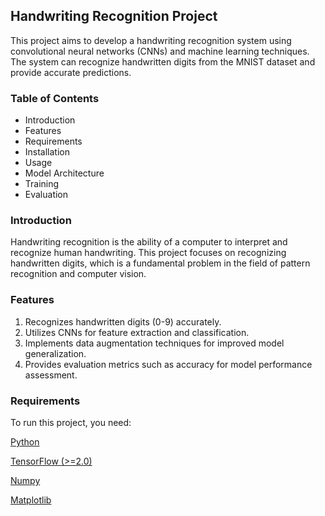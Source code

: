 ## Handwriting Recognition Project 
This project aims to develop a handwriting recognition system using convolutional neural networks (CNNs) and machine learning techniques. The system can recognize handwritten digits from the MNIST dataset and provide accurate predictions.

### Table of Contents 
* Introduction
* Features
* Requirements
* Installation
* Usage
* Model Architecture
* Training
* Evaluation

### Introduction
Handwriting recognition is the ability of a computer to interpret and recognize human handwriting. This project focuses on recognizing handwritten digits, which is a fundamental problem in the field of pattern recognition and computer vision.

### Features
1. Recognizes handwritten digits (0-9) accurately.
2. Utilizes CNNs for feature extraction and classification.
3. Implements data augmentation techniques for improved model generalization.
4. Provides evaluation metrics such as accuracy for model performance assessment.

### Requirements
To run this project, you need:

[Python](https://www.python.org/downloads/)

[TensorFlow (>=2.0)](https://pypi.org/project/tensorflow/)

[Numpy](https://numpy.org/install/)

[Matplotlib](https://matplotlib.org/)
